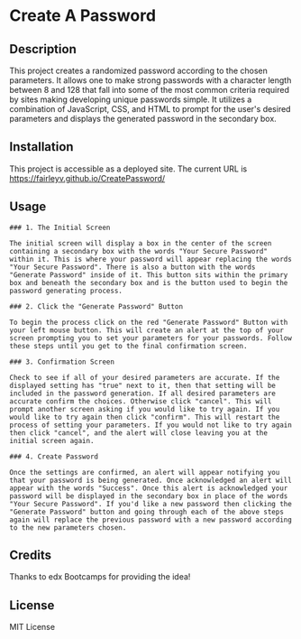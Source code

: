 # Create A Password

## Description

This project creates a randomized password according to the chosen parameters. It allows one to make 
strong passwords with a character length between 8 and 128 that fall into some of the most common criteria required by sites making developing unique passwords simple. It utilizes a combination of JavaScript, CSS, and HTML to prompt for the user's desired parameters and displays the generated password in the secondary box. 

## Installation

This project is accessible as a deployed site. The current URL is https://fairleyv.github.io/CreatePassword/

## Usage

    ### 1. The Initial Screen
    
    The initial screen will display a box in the center of the screen containing a secondary box with the words "Your Secure Password" within it. This is where your password will appear replacing the words "Your Secure Password". There is also a button with the words "Generate Password" inside of it. This button sits within the primary box and beneath the secondary box and is the button used to begin the password generating process. 

    ### 2. Click the "Generate Password" Button

    To begin the process click on the red "Generate Password" Button with your left mouse button. This will create an alert at the top of your screen prompting you to set your parameters for your passwords. Follow these steps until you get to the final confirmation screen. 

    ### 3. Confirmation Screen

    Check to see if all of your desired parameters are accurate. If the displayed setting has "true" next to it, then that setting will be included in the password generation. If all desired parameters are accurate confirm the choices. Otherwise click "cancel". This will prompt another screen asking if you would like to try again. If you would like to try again then click "confirm". This will restart the process of setting your parameters. If you would not like to try again then click "cancel", and the alert will close leaving you at the initial screen again. 

    ### 4. Create Password
    
    Once the settings are confirmed, an alert will appear notifying you that your password is being generated. Once acknowledged an alert will appear with the words "Success". Once this alert is acknowledged your password will be displayed in the secondary box in place of the words "Your Secure Password". If you'd like a new password then clicking the "Generate Password" button and going through each of the above steps again will replace the previous password with a new password according to the new parameters chosen. 

## Credits
Thanks to edx Bootcamps for providing the idea!

## License

MIT License
